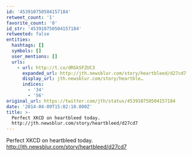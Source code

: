 ```yaml
---
id: '453910750504157184'
retweet_count: '1'
favorite_count: '0'
id_str: '453910750504157184'
retweeted: false
entities:
  hashtags: []
  symbols: []
  user_mentions: []
  urls:
    - url: http://t.co/dRGkSFZUC3
      expanded_url: http://jth.newsblur.com/story/heartbleed/d27cd7
      display_url: jth.newsblur.com/story/heartble…
      indices:
        - '34'
        - '56'
original_url: https://twitter.com/jth/status/453910750504157184
date: '2014-04-09T15:02:10.000Z'
title: >-
  Perfect XKCD on heartbleed today.
  http://jth.newsblur.com/story/heartbleed/d27cd7
---
```


Perfect XKCD on heartbleed today. http://jth.newsblur.com/story/heartbleed/d27cd7